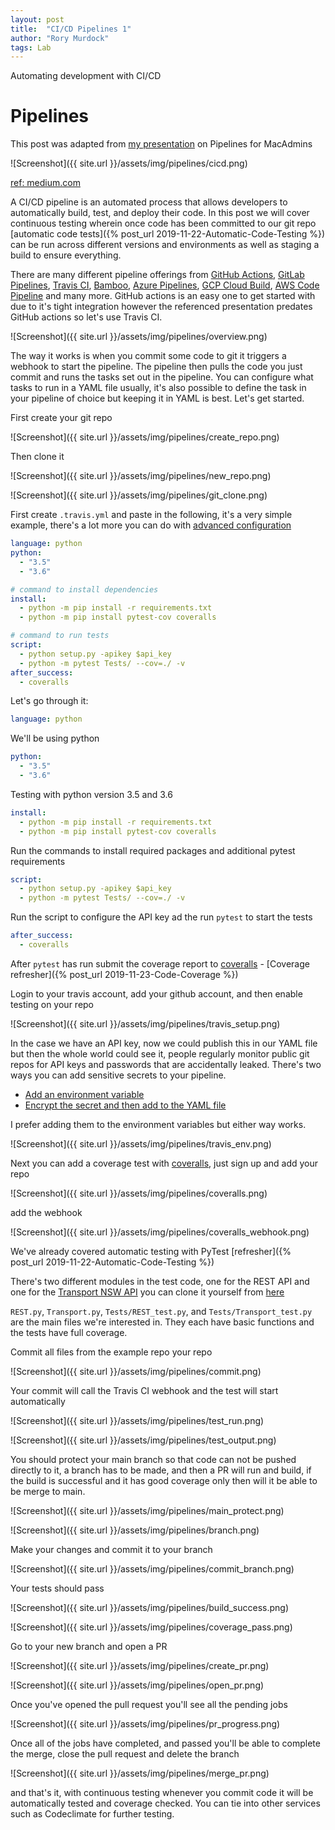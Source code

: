 ```yaml
---
layout: post
title:  "CI/CD Pipelines 1"
author: "Rory Murdock"
tags: Lab
---
```


Automating development with CI/CD

# Pipelines

This post was adapted from [my presentation](https://docs.google.com/presentation/d/1kD-DYPOJkp_EWeozYjWs5yTSsF7w6AbjIzmN-gT9u5Y/edit?usp=sharing) on Pipelines for MacAdmins

![Screenshot]({{ site.url }}/assets/img/pipelines/cicd.png)

[ref: medium.com](https://medium.com/tark-technologies/advantages-of-devops-for-business-166c436e3a7)

A CI/CD pipeline is an automated process that allows developers to automatically build, test, and deploy their code. In this post we will cover continuous testing wherein once code has been committed to our git repo [automatic code tests]({% post_url 2019-11-22-Automatic-Code-Testing %}) can be run across different versions and environments as well as staging a build to ensure everything.

There are many different pipeline offerings from [GitHub Actions](https://github.com/features/actions), [GitLab Pipelines](https://docs.gitlab.com/ee/ci/pipelines/), [Travis CI](https://travis-ci.org/), [Bamboo](https://www.atlassian.com/software/bamboo), [Azure Pipelines](https://azure.microsoft.com/en-au/services/devops/pipelines/), [GCP Cloud Build](https://cloud.google.com/docs/ci-cd), [AWS Code Pipeline](https://aws.amazon.com/codepipeline/) and many more. GitHub actions is an easy one to get started with due to it's tight integration however the referenced presentation predates GitHub actions so let's use Travis CI.

![Screenshot]({{ site.url }}/assets/img/pipelines/overview.png)

The way it works is when you commit some code to git it triggers a webhook to start the pipeline. The pipeline then pulls the code you just commit and runs the tasks set out in the pipeline. You can configure what tasks to run in a YAML file usually, it's also possible to define the task in your pipeline of choice but keeping it in YAML is best. Let's get started.

First create your git repo

![Screenshot]({{ site.url }}/assets/img/pipelines/create_repo.png)

Then clone it

![Screenshot]({{ site.url }}/assets/img/pipelines/new_repo.png)

![Screenshot]({{ site.url }}/assets/img/pipelines/git_clone.png)

First create `.travis.yml` and paste in the following, it's a very simple example, there's a lot more you can do with [advanced configuration](https://blog.travis-ci.com/2019-08-07-extensive-python-testing-on-travis-ci)

```yaml
language: python
python:
  - "3.5"
  - "3.6"

# command to install dependencies
install:
  - python -m pip install -r requirements.txt
  - python -m pip install pytest-cov coveralls

# command to run tests
script:
  - python setup.py -apikey $api_key
  - python -m pytest Tests/ --cov=./ -v
after_success:
  - coveralls
```

Let's go through it:
```yaml
language: python
```
We'll be using python

```yaml
python:
  - "3.5"
  - "3.6"
```

Testing with python version 3.5 and 3.6

```yaml
install:
  - python -m pip install -r requirements.txt
  - python -m pip install pytest-cov coveralls
```

Run the commands to install required packages and additional pytest requirements

```yaml
script:
  - python setup.py -apikey $api_key
  - python -m pytest Tests/ --cov=./ -v
```

Run the script to configure the API key ad the run `pytest` to start the tests

```yaml
after_success:
  - coveralls
```

After `pytest` has run submit the coverage report to [coveralls](https://coveralls.io/) -  [Coverage refresher]({% post_url 2019-11-23-Code-Coverage %})

Login to your travis account, add your github account, and then enable testing on your repo

![Screenshot]({{ site.url }}/assets/img/pipelines/travis_setup.png)

In the case we have an API key, now we could publish this in our YAML file but then the whole world could see it, people regularly monitor public git repos for API keys and passwords that are accidentally leaked. There's two ways you can add sensitive secrets to your pipeline.

* [Add an environment variable](https://docs.travis-ci.com/user/environment-variables/#defining-variables-in-repository-settings)
* [Encrypt the secret and then add to the YAML file](https://docs.travis-ci.com/user/encryption-keys/)

I prefer adding them to the environment variables but either way works.

![Screenshot]({{ site.url }}/assets/img/pipelines/travis_env.png)

Next you can add a coverage test with [coveralls](https://coveralls.io/), just sign up and add your repo

![Screenshot]({{ site.url }}/assets/img/pipelines/coveralls.png)

add the webhook

![Screenshot]({{ site.url }}/assets/img/pipelines/coveralls_webhook.png)

We've already covered automatic testing with PyTest [refresher]({% post_url 2019-11-22-Automatic-Code-Testing %})

There's two different modules in the test code, one for the REST API and one for the [Transport NSW API](https://opendata.transport.nsw.gov.au/developers/api-explorer) you can clone it yourself from [here](https://github.com/rorymurdock/Lightning-Talk-Pipelines)

`REST.py`, `Transport.py`, `Tests/REST_test.py`, and `Tests/Transport_test.py` are the main files we're interested in. They each have basic functions and the tests have full coverage.

Commit all files from the example repo your repo

![Screenshot]({{ site.url }}/assets/img/pipelines/commit.png)

Your commit will call the Travis CI webhook and the test will start automatically

![Screenshot]({{ site.url }}/assets/img/pipelines/test_run.png)

![Screenshot]({{ site.url }}/assets/img/pipelines/test_output.png)

You should protect your main branch so that code can not be pushed directly to it, a branch has to be made, and then a PR will run and build, if the build is successful and it has good coverage only then will it be able to be merge to main.

![Screenshot]({{ site.url }}/assets/img/pipelines/main_protect.png)

![Screenshot]({{ site.url }}/assets/img/pipelines/branch.png)

Make your changes and commit it to your branch

![Screenshot]({{ site.url }}/assets/img/pipelines/commit_branch.png)

Your tests should pass

![Screenshot]({{ site.url }}/assets/img/pipelines/build_success.png)

![Screenshot]({{ site.url }}/assets/img/pipelines/coverage_pass.png)

Go to your new branch and open a PR

![Screenshot]({{ site.url }}/assets/img/pipelines/create_pr.png)

![Screenshot]({{ site.url }}/assets/img/pipelines/open_pr.png)

Once you've opened the pull request you'll see all the pending jobs

![Screenshot]({{ site.url }}/assets/img/pipelines/pr_progress.png)

Once all of the jobs have completed, and passed you'll be able to complete the merge, close the pull request and delete the branch

![Screenshot]({{ site.url }}/assets/img/pipelines/merge_pr.png)

and that's it, with continuous testing whenever you commit code it will be automatically tested and coverage checked. You can tie into other services such as Codeclimate for further testing.
